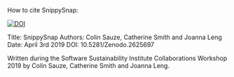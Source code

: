How to cite SnippySnap:

[![DOI](https://www.zenodo.org/badge/179146345.svg)](https://www.zenodo.org/badge/latestdoi/179146345)

Title: SnippySnap
Authors: Colin Sauze, Catherine Smith and Joanna Leng
Date: April 3rd 2019
DOI: 10.5281/Zenodo.2625697

Written during the Software Sustainability Institute Collaborations Workshop 2019 by Colin Sauze, Catherine Smith and Joanna Leng. 
